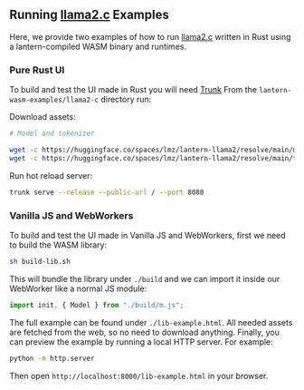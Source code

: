 ## Running [llama2.c](https://github.com/karpathy/llama2.c) Examples

Here, we provide two examples of how to run [llama2.c](https://github.com/karpathy/llama2.c) written in Rust using a lantern-compiled WASM binary and runtimes.

### Pure Rust UI

To build and test the UI made in Rust you will need [Trunk](https://trunkrs.dev/#install)
From the `lantern-wasm-examples/llama2-c` directory run:

Download assets:

```bash
# Model and tokenizer

wget -c https://huggingface.co/spaces/lmz/lantern-llama2/resolve/main/model.bin
wget -c https://huggingface.co/spaces/lmz/lantern-llama2/resolve/main/tokenizer.json

```

Run hot reload server:

```bash
trunk serve --release --public-url / --port 8080
```

### Vanilla JS and WebWorkers

To build and test the UI made in Vanilla JS and WebWorkers, first we need to build the WASM library:

```bash
sh build-lib.sh
```

This will bundle the library under `./build` and we can import it inside our WebWorker like a normal JS module:

```js
import init, { Model } from "./build/m.js";
```

The full example can be found under `./lib-example.html`. All needed assets are fetched from the web, so no need to download anything.
Finally, you can preview the example by running a local HTTP server. For example:

```bash
python -m http.server
```

Then open `http://localhost:8000/lib-example.html` in your browser.
